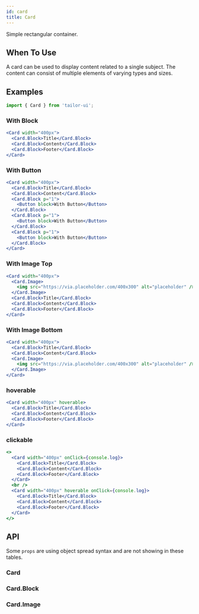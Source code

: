 ```yaml
---
id: card
title: Card
---
```


Simple rectangular container.

## When To Use

A card can be used to display content related to a single subject. The content can consist of multiple elements of varying types and sizes.

## Examples

```js
import { Card } from 'tailor-ui';
```

### With Block

```jsx live
<Card width="400px">
  <Card.Block>Title</Card.Block>
  <Card.Block>Content</Card.Block>
  <Card.Block>Footer</Card.Block>
</Card>
```

### With Button

```jsx live
<Card width="400px">
  <Card.Block>Title</Card.Block>
  <Card.Block>Content</Card.Block>
  <Card.Block p="1">
    <Button block>With Button</Button>
  </Card.Block>
  <Card.Block p="1">
    <Button block>With Button</Button>
  </Card.Block>
  <Card.Block p="1">
    <Button block>With Button</Button>
  </Card.Block>
</Card>
```

### With Image Top

```jsx live
<Card width="400px">
  <Card.Image>
    <img src="https://via.placeholder.com/400x300" alt="placeholder" />
  </Card.Image>
  <Card.Block>Title</Card.Block>
  <Card.Block>Content</Card.Block>
  <Card.Block>Footer</Card.Block>
</Card>
```

### With Image Bottom

```jsx live
<Card width="400px">
  <Card.Block>Title</Card.Block>
  <Card.Block>Content</Card.Block>
  <Card.Image>
    <img src="https://via.placeholder.com/400x300" alt="placeholder" />
  </Card.Image>
</Card>
```

### hoverable

```jsx live
<Card width="400px" hoverable>
  <Card.Block>Title</Card.Block>
  <Card.Block>Content</Card.Block>
  <Card.Block>Footer</Card.Block>
</Card>
```

### clickable

```jsx live
<>
  <Card width="400px" onClick={console.log}>
    <Card.Block>Title</Card.Block>
    <Card.Block>Content</Card.Block>
    <Card.Block>Footer</Card.Block>
  </Card>
  <br />
  <Card width="400px" hoverable onClick={console.log}>
    <Card.Block>Title</Card.Block>
    <Card.Block>Content</Card.Block>
    <Card.Block>Footer</Card.Block>
  </Card>
</>
```

## API

Some `props` are using object spread syntax and are not showing in these tables.

### Card

### Card.Block

### Card.Image
